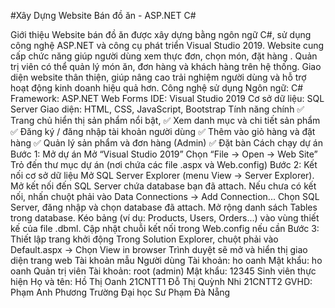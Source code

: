 #Xây Dựng Website Bán đồ ăn  - ASP.NET C#

Giới thiệu
Website bán đồ ăn được xây dựng bằng ngôn ngữ C#, sử dụng công nghệ ASP.NET và công cụ phát triển Visual Studio 2019. Website cung cấp chức năng giúp người dùng xem thực đơn, chọn món, đặt hàng . Quản trị viên có thể quản lý món ăn, đơn hàng và khách hàng trên hệ thống. Giao diện website thân thiện, giúp nâng cao trải nghiệm người dùng và hỗ trợ hoạt động kinh doanh hiệu quả hơn.
Công nghệ sử dụng
Ngôn ngữ: C#
Framework: ASP.NET Web Forms 
IDE: Visual Studio 2019
Cơ sở dữ liệu: SQL Server
Giao diện: HTML, CSS, JavaScript, Bootstrap
Tính năng chính
✅ Trang chủ hiển thị sản phẩm nổi bật, 
✅ Xem danh mục và chi tiết sản phẩm
✅ Đăng ký / đăng nhập tài khoản người dùng
✅ Thêm vào giỏ hàng và đặt hàng
✅ Quản lý sản phẩm và đơn hàng (Admin)
✅ Đặt bàn
Cách chạy dự án
Bước 1: Mở dự án
Mở “Visual Studio 2019”
Chọn “File → Open → Web Site”
Trỏ đến thư mục dự án (nơi chứa các file .aspx và Web.config)
Bước 2: Kết nối cơ sở dữ liệu
Mở SQL Server Explorer (menu View → Server Explorer). Mở kết nối đến SQL Server chứa database bạn đã attach. Nếu chưa có kết nối, nhấn chuột phải vào Data Connections → Add Connection... Chọn SQL Server, đăng nhập và chọn database đã attach. Mở rộng danh sách Tables trong database. Kéo bảng (ví dụ: Products, Users, Orders...) vào vùng thiết kế của file .dbml.
Cập nhật chuỗi kết nối trong Web.config nếu cần
Bước 3: Thiết lập trang khởi động
Trong Solution Explorer, chuột phải vào Default.aspx → Chọn View in browser
Trình duyệt sẽ mở và hiển thị giao diện trang web
Tài khoản mẫu
Người dùng
Tài khoản: ho oanh
Mật khẩu: ho oanh
Quản trị viên
Tài khoản: root (admin)
Mật khẩu: 12345
Sinh viên thực hiện
Họ và tên: Hồ Thị Oanh  21CNTT1
           Đỗ Thị Quỳnh Nhi 21CNTT2
GVHD: Phạm Anh Phương
Trường Đại học Sư Phạm Đà Nẵng
